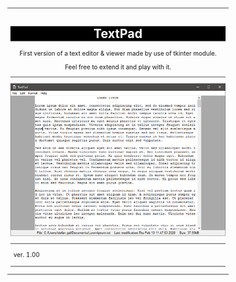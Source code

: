 <table align="center"><tr><td align="center" width="9999">
<h1 style="color: white; background: black;"> TextPad </h1>

First version of  a text editor & viewer made by use of tkinter module.

Feel free to extend it and play with it.
***

![GitHub Logo](img/screenshot.png)
<table align="center"><tr><td align="left" width="9999">

ver. 1.00